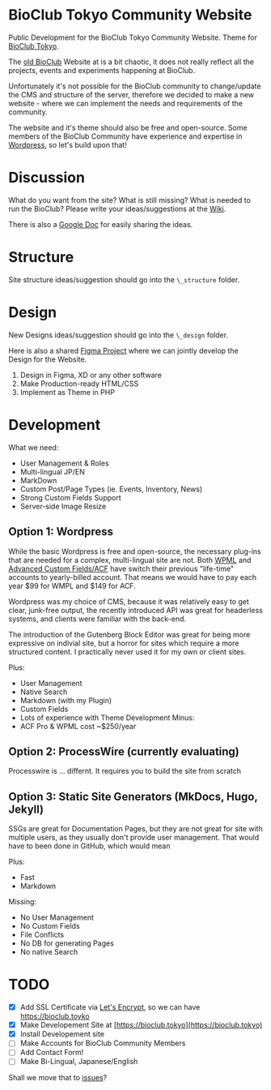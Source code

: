 # BioClub Tokyo Community Website

Public Development for the  BioClub Tokyo Community Website. Theme for [BioClub Tokyo](http://www.bioclub.tokyo).

The [old BioClub](bioclub.org) Website at is a bit chaotic, it does not really reflect all the projects, events and experiments happening at BioClub.

Unfortunately it's not possible for the BioClub community to change/update the CMS and structure of the server, therefore we decided to make a new website - where we can implement the needs and requirements of the community.

The website and it's theme should also be free and open-source. Some members of the BioClub Community have experience and expertise in [Wordpress](https://wordpress.org), so let's build upon that!

# Discussion

What do you want from the site? What is still missing? What is needed to run the BioClub? Please write your ideas/suggestions at the [Wiki](https://github.com/BioClub/BioClub-Wordpress-Theme/wiki).

There is also a [Google Doc](https://docs.google.com/document/d/1o2WTNjTxkZYKmCmdziS-a4XgKwddnrclsKorgtMeCUo/edit?usp=sharing) for easily sharing the ideas.

# Structure

Site structure ideas/suggestion should go into the `\_structure` folder.

# Design

New Designs ideas/suggestion should go into the `\_design` folder.

Here is also a shared [Figma Project](https://www.figma.com/file/UlvsISNrw5YMwFB7B3MuC6/BioClub-Tokyo---Website?type=design&node-id=0%3A1&mode=design&t=hWTEsAzRiLPzzu5x-1) where we can jointly develop the Design for the Website.

1. Design in Figma, XD or any other software
2. Make Production-ready HTML/CSS
3. Implement as Theme in PHP

# Development

What we need:
- User Management & Roles
- Multi-lingual JP/EN
- MarkDown
- Custom Post/Page Types (ie. Events, Inventory, News)
- Strong Custom Fields Support
- Server-side Image Resize


## Option 1: Wordpress

While the basic Wordpress is free and open-source, the necessary plug-ins that are needed for a complex, multi-lingual site are not. Both [WPML](https://wpml.org/purchase/) and [Advanced Custom Fields/ACF](https://www.advancedcustomfields.com) have switch their previous "life-time" accounts to yearly-billed account. That means we would have to pay each year $99 for WMPL and $149 for ACF.

Wordpress was my choice of CMS, because it was relatively easy to get clear, junk-free output, the recently introduced API was great for headerless systems, and clients were familiar with the back-end.

The introduction of the Gutenberg Block Editor was great for being more expressive on indivial site, but a horror for sites which require a more structured content. I practically never used it for my own or client sites.

Plus:
- User Management
- Native Search
- Markdown (with my Plugin)
- Custom Fields
- Lots of experience with Theme Development
Minus:
- ACF Pro & WPML cost ~$250/year


## Option 2: ProcessWire (currently evaluating)

Processwire is ... differnt. It requires you to build the site from scratch

## Option 3: Static Site Generators (MkDocs, Hugo, Jekyll)

SSGs are great for Documentation Pages, but they are not great for site with multiple users, as they usually don't provide user management. That would have to been done in GitHub, which would mean 

Plus:
+ Fast
+ Markdown

Missing:
- No User Management
- No Custom Fields
- File Conflicts
- No DB for generating Pages
- No native Search


# TODO
- [x] Add SSL Certificate via [Let's Encrypt](https://letsencrypt.org), so we can have https://bioclub.toyko
- [x] Make Developement Site at [https://bioclub.tokyo](https://bioclub.tokyo)
- [x] Install Developement site
- [ ] Make Accounts for BioClub Community Members
- [ ] Add Contact Form!
- [ ] Make Bi-Lingual, Japanese/English

Shall we move that to [issues](https://github.com/BioClub/BioClub-Wordpress-Theme/issues)?

